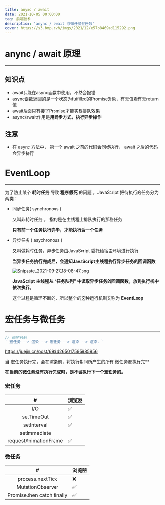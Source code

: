 ```yaml
---
title: anync / await
date: 2021-10-05 00:00:00
tag: 前端技术
description: 'anync / await 与微任务宏任务'
cover: https://s3.bmp.ovh/imgs/2021/12/e57b8469ed115292.png
---
```


# anync / await 原理 #

------

## 知识点 ##

- await只能在async函数中使用，不然会报错
- async函数返回的是一个状态为fuifilled的Promise对象，有无值看有无return值
- await后面只有接了Promise才能实现排队效果
- async/await作用是**用同步方式，执行异步操作**

## 注意 ##

- 在 async 方法中， 第一个 await 之前的代码会同步执行， await 之后的代码会异步执行





# EventLoop #

------

为了防止某个 **耗时任务** 导致 **程序假死** 的问题 ，JavaScript 把待执行的任务分为两类：

- 同步任务(  synchronous )

  又叫非耗时任务 ， 指的是在主线程上排队执行的那些任务

  **只有前一个任务执行完毕，才能执行后一个任务**

- 异步任务 ( asychronous )

  又叫做耗时任务，异步任务由JavaScript 委托给宿主环境进行执行

  **当异步任务执行完成后，会通知JavaScript主线程执行异步任务的回调函数**

  ![Snipaste_2021-09-27_18-08-47.png](https://i.loli.net/2021/09/27/WwmuyF8K2YHa3JO.png)

  

  **JavaScript 主线程从 “任务队列” 中读取异步任务的回调函数，放到执行栈中依次执行。**

  这个过程是循环不断的，所以整个的这种运行机制又称为 **EventLoop**

# 宏任务与微任务 #

------

```javascript
// 循环机制
` 宏任务 --> 渲染 --> 宏任务 --> 渲染 --> 渲染．`
```

https://juejin.cn/post/6994265017595985956

当 宏任务执行完，会在渲染前，将执行期间所产生的所有 微任务都执行完**

**在当前的微任务没有执行完成时，是不会执行下一个宏任务的。**

### 宏任务 ###

|           #           | 浏览器 |
| :-------------------: | ------ |
|          I/O          | ✅      |
|      setTimeOut       | ✅      |
|      setInterval      | ✅      |
|     setImmediate      |        |
| requestAnimationFrame | ✅      |

### 微任务 ###

|              #               | 浏览器 |
| :--------------------------: | ------ |
|       process.nextTick       | ❌      |
|       MutationObserver       | ✅      |
| Promise.then  catch  finally | ✅      |

